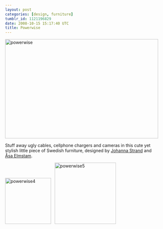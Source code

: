 ```yaml
---
layout: post
categories: [design, furniture]
tumblr_id: 1121196829
date: 2008-10-15 15:17:40 UTC
title: Powerwise
---
```


<a href="http://www.lifeiscarbon.com/weblog/2008/10/smart-swedish-d.html"><img src="/attachments/2008/10/powerwise.jpg" alt="powerwise" title="" width="500" height="324" class="alignnone size-full wp-image-842" /></a>

Stuff away ugly cables, cellphone chargers and cameras in this cute yet stylish little piece of Swedish furniture, designed by <a href="http://www.johannastrand.se/">Johanna Strand</a> and <a href="http://www.asaelmstam.se/">Åsa Elmstam</a>.
<!-- more -->
<a href="/attachments/2008/10/powerwise4.jpg"><img src="/attachments/2008/10/powerwise4-150x150.jpg" alt="powerwise4" title="" width="150" height="150" class="alignnone size-thumbnail wp-image-845" /></a> &nbsp; <a href="/attachments/2008/10/powerwise5.jpg"><img src="/attachments/2008/10/powerwise5-small.jpg" alt="powerwise5" title="" height="200" class="alignnone size-thumbnail wp-image-846" /></a>
